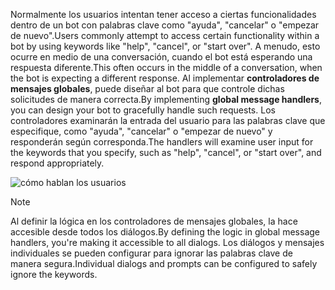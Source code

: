 <span data-ttu-id="7ae2a-101">Normalmente los usuarios intentan tener acceso a ciertas funcionalidades dentro de un bot con palabras clave como "ayuda", "cancelar" o "empezar de nuevo".</span><span class="sxs-lookup"><span data-stu-id="7ae2a-101">Users commonly attempt to access certain functionality within a bot by using keywords like "help", "cancel", or "start over".</span></span> <span data-ttu-id="7ae2a-102">A menudo, esto ocurre en medio de una conversación, cuando el bot está esperando una respuesta diferente.</span><span class="sxs-lookup"><span data-stu-id="7ae2a-102">This often occurs in the middle of a conversation, when the bot is expecting a different response.</span></span> <span data-ttu-id="7ae2a-103">Al implementar **controladores de mensajes globales**, puede diseñar al bot para que controle dichas solicitudes de manera correcta.</span><span class="sxs-lookup"><span data-stu-id="7ae2a-103">By implementing **global message handlers**, you can design your bot to gracefully handle such requests.</span></span>
<span data-ttu-id="7ae2a-104">Los controladores examinarán la entrada del usuario para las palabras clave que especifique, como "ayuda", "cancelar" o "empezar de nuevo" y responderán según corresponda.</span><span class="sxs-lookup"><span data-stu-id="7ae2a-104">The handlers will examine user input for the keywords that you specify, such as "help", "cancel", or "start over", and respond appropriately.</span></span> 

![cómo hablan los usuarios](~/media/designing-bots/capabilities/trigger-actions.png)

> [!NOTE]
> <span data-ttu-id="7ae2a-106">Al definir la lógica en los controladores de mensajes globales, la hace accesible desde todos los diálogos.</span><span class="sxs-lookup"><span data-stu-id="7ae2a-106">By defining the logic in global message handlers, you're making it accessible to all dialogs.</span></span> <span data-ttu-id="7ae2a-107">Los diálogos y mensajes individuales se pueden configurar para ignorar las palabras clave de manera segura.</span><span class="sxs-lookup"><span data-stu-id="7ae2a-107">Individual dialogs and prompts can be configured to safely ignore the keywords.</span></span>
